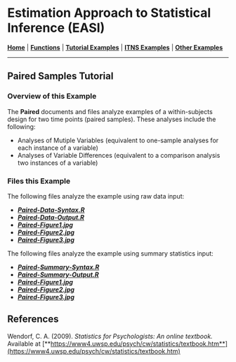 # Estimation Approach to Statistical Inference (EASI)

[**Home**](https://github.com/cwendorf/EASI/) | 
[**Functions**](https://github.com/cwendorf/EASI/tree/master/A-Functions) | 
[**Tutorial Examples**](https://github.com/cwendorf/EASI/tree/master/B-TutorialExamples) | 
[**ITNS Examples**](https://github.com/cwendorf/EASI/tree/master/C-ITNSExamples) | 
[**Other Examples**](https://github.com/cwendorf/EASI/tree/master/D-OtherExamples)

---

## Paired Samples Tutorial

### Overview of this Example

The **Paired** documents and files analyze examples of a within-subjects design for two time points (paired samples). These analyses include the following:

- Analyses of Mutiple Variables (equivalent to one-sample analyses for each instance of a variable)
- Analyses of Variable Differences (equivalent to a comparison analysis two instances of a variable)

### Files this Example
  
The following files analyze the example using raw data input:

- [**_Paired-Data-Syntax.R_**](./Paired-Data-Syntax.R)
- [**_Paired-Data-Output.R_**](./Paired-Data-Output.R)
- [**_Paired-Figure1.jpg_**](./Paired-Figure1.jpg)
- [**_Paired-Figure2.jpg_**](./Paired-Figure2.jpg)
- [**_Paired-Figure3.jpg_**](./Paired-Figure3.jpg) 

The following files analyze the example using summary statistics input:

- [**_Paired-Summary-Syntax.R_**](./Paired-Summary-Syntax.R)
- [**_Paired-Summary-Output.R_**](./Paired-Summary-Output.R)
- [**_Paired-Figure1.jpg_**](./Paired-Figure1.jpg)
- [**_Paired-Figure2.jpg_**](./Paired-Figure2.jpg)
- [**_Paired-Figure3.jpg_**](./Paired-Figure3.jpg) 

## References

Wendorf, C. A. (2009). _Statistics for Psychologists: An online textbook._ Available at [**https://www4.uwsp.edu/psych/cw/statistics/textbook.htm**](https://www4.uwsp.edu/psych/cw/statistics/textbook.htm)
